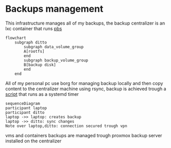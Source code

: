 # Backups management

This infrastructure manages all of my backups, the backup centralizer is an lxc container that runs [pbs](https://www.proxmox.com/en/products/proxmox-backup-server/overview)

```mermaid
flowchart
    subgraph ditto
		subgraph data_volume_group
        A[rootfs]
		end
		subgraph backup_volume_group
        B[backup disk]
		end
    end
```

All of my personal pc use borg for managing backup locally and then copy content to the centralizer machine using rsync, backup is achieved trough a [script](https://github.com/carnivuth/scripts/blob/main/bin/backup.sh) that runs as a systemd timer

```mermaid
sequenceDiagram
participant laptop
participant ditto
laptop ->> laptop: creates backup
laptop ->> ditto: sync changes
Note over laptop,ditto: connection secured trough vpn
```

vms and containers backups are managed trough proxmox backup server installed on the centralizer
